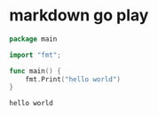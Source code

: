 # markdown go play

```go
package main

import "fmt";

func main() {
    fmt.Print("hello world")
}
```
```
hello world
```
